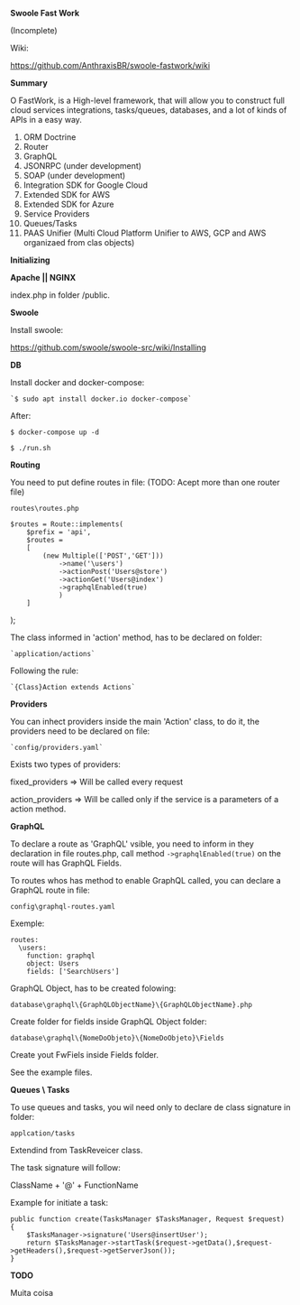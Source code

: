 **Swoole Fast Work**

(Incomplete)

Wiki: 

https://github.com/AnthraxisBR/swoole-fastwork/wiki


**Summary**

O FastWork, is a High-level framework, that will allow you to construct full cloud services integrations, tasks/queues, databases, and a lot of kinds of APIs in a easy way.


 1. ORM Doctrine
 2. Router
 3. GraphQL
 4. JSONRPC (under development)
 5. SOAP (under development)
 5. Integration SDK for Google Cloud
 6. Extended SDK for AWS 
 7. Extended SDK for Azure
 8. Service Providers
 9. Queues/Tasks
 10. PAAS Unifier (Multi Cloud Platform Unifier to AWS, GCP and AWS organizaed from clas objects)
  

**Initializing**

**Apache || NGINX**

index.php in folder /public.

**Swoole**

Install swoole:

https://github.com/swoole/swoole-src/wiki/Installing

**DB**

Install docker and docker-compose:

    `$ sudo apt install docker.io docker-compose`

After: 

   `$ docker-compose up -d`

   `$ ./run.sh`

**Routing**

You need to put define routes in file: (TODO: Acept more than one router file)

  `routes\routes.php`
  
    $routes = Route::implements(
        $prefix = 'api',
        $routes =
        [
            (new Multiple(['POST','GET']))
                ->name('\users')
                ->actionPost('Users@store')
                ->actionGet('Users@index')
                ->graphqlEnabled(true)
                )
        ]
   );
 
The class informed in 'action' method, has to be declared on folder:

    `application/actions`
    
Following the rule:

    `{Class}Action extends Actions`
      
**Providers**

You can inhect providers inside the main 'Action' class, to do it, the providers need to be declared on file:

    `config/providers.yaml`

Exists two types of providers:

fixed_providers => Will be called every request

action_providers => Will be called only if the service is a parameters of a action method.

**GraphQL**

To declare a route as 'GraphQL' vsible, you need to inform in they declaration in file routes.php, call method `->graphqlEnabled(true)` on the route will has GraphQL Fields.

To routes whos has method to enable GraphQL called, you can declare a GraphQL route in file:

  `config\graphql-routes.yaml`

Exemple:

    routes:
      \users:
        function: graphql
        object: Users
        fields: ['SearchUsers']


GraphQL Object, has to be created folowing:

  `database\graphql\{GraphQLObjectName}\{GraphQLObjectName}.php`  


Create folder for fields inside GraphQL Object folder:


  `database\graphql\{NomeDoObjeto}\{NomeDoObjeto}\Fields`
  
 
 Create yout FwFiels inside Fields folder.

See the example files. 

**Queues \ Tasks**


To use queues and tasks, you wil need only to declare de class signature in folder:

 `applcation/tasks`
 
Extendind from TaskReveicer class.

The task signature will follow:

ClassName + '@' + FunctionName

Example for initiate a task:


    public function create(TasksManager $TasksManager, Request $request)
    {
        $TasksManager->signature('Users@insertUser');
        return $TasksManager->startTask($request->getData(),$request->getHeaders(),$request->getServerJson());
    }


**TODO**

Muita coisa






